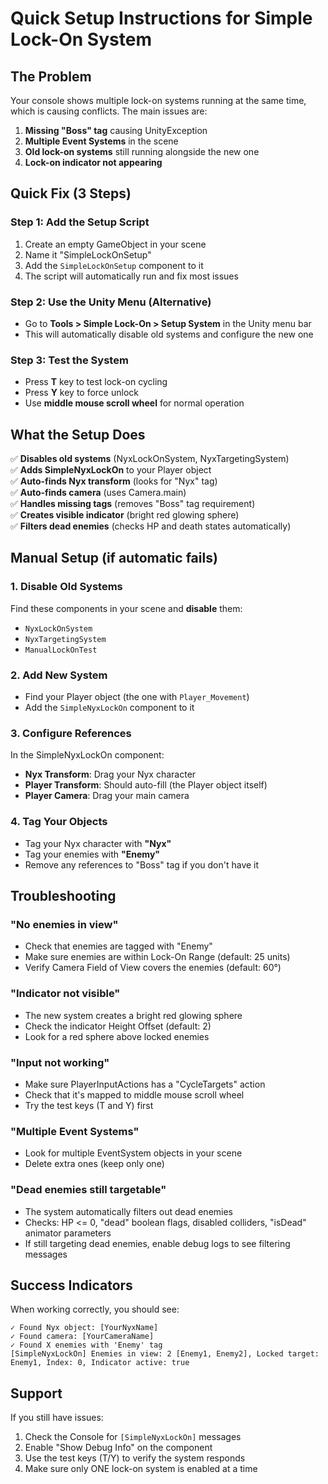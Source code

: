 # Quick Setup Instructions for Simple Lock-On System

## The Problem
Your console shows multiple lock-on systems running at the same time, which is causing conflicts. The main issues are:

1. **Missing "Boss" tag** causing UnityException
2. **Multiple Event Systems** in the scene
3. **Old lock-on systems** still running alongside the new one
4. **Lock-on indicator not appearing**

## Quick Fix (3 Steps)

### Step 1: Add the Setup Script
1. Create an empty GameObject in your scene
2. Name it "SimpleLockOnSetup" 
3. Add the `SimpleLockOnSetup` component to it
4. The script will automatically run and fix most issues

### Step 2: Use the Unity Menu (Alternative)
- Go to **Tools > Simple Lock-On > Setup System** in the Unity menu bar
- This will automatically disable old systems and configure the new one

### Step 3: Test the System
- Press **T** key to test lock-on cycling
- Press **Y** key to force unlock
- Use **middle mouse scroll wheel** for normal operation

## What the Setup Does

✅ **Disables old systems** (NyxLockOnSystem, NyxTargetingSystem)  
✅ **Adds SimpleNyxLockOn** to your Player object  
✅ **Auto-finds Nyx transform** (looks for "Nyx" tag)  
✅ **Auto-finds camera** (uses Camera.main)  
✅ **Handles missing tags** (removes "Boss" tag requirement)  
✅ **Creates visible indicator** (bright red glowing sphere)  
✅ **Filters dead enemies** (checks HP and death states automatically)  

## Manual Setup (if automatic fails)

### 1. Disable Old Systems
Find these components in your scene and **disable** them:
- `NyxLockOnSystem`
- `NyxTargetingSystem` 
- `ManualLockOnTest`

### 2. Add New System
- Find your Player object (the one with `Player_Movement`)
- Add the `SimpleNyxLockOn` component to it

### 3. Configure References
In the SimpleNyxLockOn component:
- **Nyx Transform**: Drag your Nyx character
- **Player Transform**: Should auto-fill (the Player object itself)
- **Player Camera**: Drag your main camera

### 4. Tag Your Objects
- Tag your Nyx character with **"Nyx"**
- Tag your enemies with **"Enemy"**
- Remove any references to "Boss" tag if you don't have it

## Troubleshooting

### "No enemies in view"
- Check that enemies are tagged with "Enemy"
- Make sure enemies are within Lock-On Range (default: 25 units)
- Verify Camera Field of View covers the enemies (default: 60°)

### "Indicator not visible"
- The new system creates a bright red glowing sphere
- Check the indicator Height Offset (default: 2)
- Look for a red sphere above locked enemies

### "Input not working"
- Make sure PlayerInputActions has a "CycleTargets" action
- Check that it's mapped to middle mouse scroll wheel
- Try the test keys (T and Y) first

### "Multiple Event Systems"
- Look for multiple EventSystem objects in your scene
- Delete extra ones (keep only one)

### "Dead enemies still targetable"
- The system automatically filters out dead enemies
- Checks: HP <= 0, "dead" boolean flags, disabled colliders, "isDead" animator parameters
- If still targeting dead enemies, enable debug logs to see filtering messages

## Success Indicators

When working correctly, you should see:
```
✓ Found Nyx object: [YourNyxName]
✓ Found camera: [YourCameraName]  
✓ Found X enemies with 'Enemy' tag
[SimpleNyxLockOn] Enemies in view: 2 [Enemy1, Enemy2], Locked target: Enemy1, Index: 0, Indicator active: true
```

## Support

If you still have issues:
1. Check the Console for `[SimpleNyxLockOn]` messages
2. Enable "Show Debug Info" on the component
3. Use the test keys (T/Y) to verify the system responds
4. Make sure only ONE lock-on system is enabled at a time 